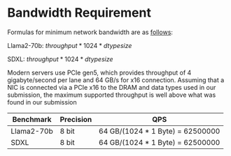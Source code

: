 # Bandwidth Requirement

Formulas for minimum network bandwidth are as [follows](https://github.com/mlcommons/inference_policies/blob/master/inference_rules.adoc#b1-ingress-bandwidth): 
 
Llama2-70b: $throughput * 1024 * dtype size$

SDXL: $throughput * 1024 * dtype size$


Modern servers use PCIe gen5, which provides throughput of 4 gigabyte/second per lane and 64 GB/s for x16 connection. Assuming that
a NIC is connected via a PCIe x16 to the DRAM and data types used in our submission, the maximum supported throughput is well above what was found in our submission

| Benchmark |   Precision |       QPS    |
| --------- |-------------|--------------|
| Llama2-70b| 8 bit| 64 GB/(1024 * 1 Byte) = 62500000 |
| SDXL| 8 bit| 64 GB/(1024 * 1 Byte) = 62500000 |

